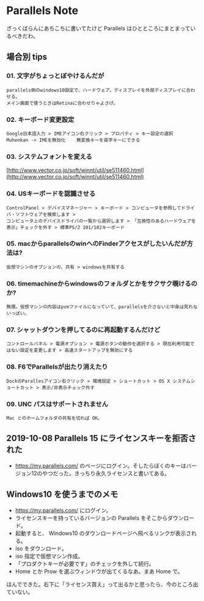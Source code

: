
Parallels Note
===

ざっくばらんにあちこちに書いてたけど Parallels はひとところにまとまっているべきだわ。

## 場合別 tips

### 01. 文字がちょっとぼやけるんだが

    parallels側のwindows10設定で、ハードウェア、ディスプレイを外部ディスプレイに合わせる。
    メイン画面で使うときはRetinaに合わせりゃよさげ。

### 02. キーボード変更設定
    
    Google日本語入力 > IMEアイコン右クリック > プロパティ > キー設定の選択
    Muhenkan -> IMEを無効化    無変換キーを英字キーにできる

### 03. システムフォントを変える

[http://www.vector.co.jp/soft/winnt/util/se511460.html](http://www.vector.co.jp/soft/winnt/util/se511460.html)

### 04. USキーボードを認識させる

    ControlPanel > デバイスマネージャー > キーボード > コンピュータを参照してドライバ・ソフトウェアを検索します >
    コンピュータ上のデバイスドライバの一覧から選択します > 「互換性のあるハードウェアを表示」チェックを外す > 標準PS/2 101/102キーボード

### 05. macからparallelsのwinへのFinderアクセスがしたいんだが方法は?

    仮想マシンのオプションの、共有 > windowsを共有する

### 06. timemachineからwindowsのフォルダとかをサクサク覗けるのか?

    無理。仮想マシンの内容はpvmファイルになっていて、parallelsを介さないと中身は見れないっぽい。

### 07. シャットダウンを押してるのに再起動するんだけど

    コントロールパネル > 電源オプション > 電源ボタンの動作を選択する > 現在利用可能ではない設定を変更します > 高速スタートアップを無効にする

### 08. F6でParallelsが出たり消えたり

    DockのParallesアイコン右クリック > 環境設定 > ショートカット > OS X システムショートカット > 表示/非表示チェック外す

### 09. UNC パスはサポートされません

    Mac とのホームフォルダの共有を切れば OK。


## 2019-10-08 Parallels 15 にライセンスキーを拒否された

- https://my.parallels.com/ のページにログイン。そしたらぼくのキーはバージョン12のやつだった。きっちり永久ライセンスと書いてある。


## Windows10 を使うまでのメモ

- https://my.parallels.com/ にログイン。
- ライセンスキーを持っているバージョンの Parallels をそこからダウンロード。
- 起動すると、 Windows10 のダウンロードページへ飛べるリンクが表示される。
- iso をダウンロード。
- iso 指定で仮想マシン作成。
- 「プロダクトキーが必要です」のチェックを外して続行。
- Home とか Prow を選ぶウィンドウが出てくるなあ。まあ Home で。

ほんでできた。右下に「ライセンス買え」って出るかと思ったら、今のところ出ていない。
